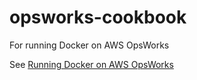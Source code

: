 # opsworks-cookbook
For running Docker on AWS OpsWorks

See [Running Docker on AWS OpsWorks](https://blogs.aws.amazon.com/application-management/post/Tx2FPK7NJS5AQC5/Running-Docker-on-AWS-OpsWorks#)
